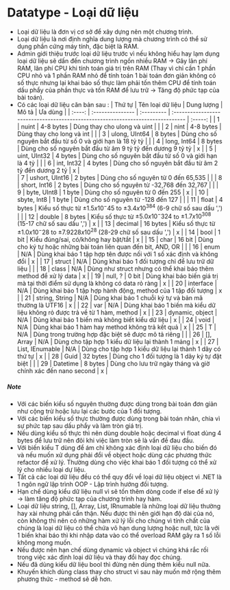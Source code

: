 # Datatype - Loại dữ liệu
- Loại dữ liệu là đơn vị cơ sở để xây dựng nên một chương trình.
- Loại dữ liệu là nơi định nghĩa dung lượng mà chương trình có thể sử dụng phần cứng máy tính, đặc biệt là RAM.
- Admin giới thiệu trước loại dữ liệu trước vì nếu không hiểu hay lạm dụng loại dữ liệu sẽ dấn đến chương trình ngốn nhiều RAM -> Gây lãn phí RAM, lãn phí CPU khi tính toán giá trị trên RAM (Thay vì chỉ cần 1 phần CPU nhỏ và 1 phần RAM nhỏ để tính toán 1 bài toán đơn giản không có số thực nhưng lại khai báo số thực làm phải tốn thêm CPU để tính toán dấu phẩy của phần thực và tốn RAM để lưu trữ -> Tăng độ phức tạp của bài toán).
- Có các loại dữ liệu căn bản sau :
| Thứ tự | Tên loại dữ liệu | Dung lượng | Mô tả                                                                           | Ưa dùng |
| :----: | :--------------- | :--------- | :------------------------------------------------------------------------------ | :-----: |
| 1      | nuint            | 4-8 bytes  | Dùng thay cho ulong và uint                                                     |         |
| 2      | nint             | 4-8 bytes  | Dùng thay cho long và int                                                       |         |
| 3      | ulong, UInt64    | 8 bytes    | Dùng cho số nguyên bắt đầu từ số 0 và giới hạn là 18 tỷ tỷ                      |         |
| 4      | long, Int64      | 8 bytes    | Dùng cho số nguyên bắt đầu từ âm 9 tỷ tỷ đến dương 9 tỷ tỷ                      | x       |
| 5      | uint, UInt32     | 4 bytes    | Dùng cho số nguyên bắt đầu từ số 0 và giới hạn là 4 tỷ                          |         |
| 6      | int, Int32       | 4 bytes    | Dùng cho số nguyên bắt đầu từ âm 2 tỷ đến dương 2 tỷ                            | x       |  
| 7      | ushort, UInt16   | 2 bytes    | Dùng cho số nguyên từ 0 đến 65,535                                              |         |
| 8      | short, Int16     | 2 bytes    | Dùng cho số nguyên từ -32,768 đến 32,767                                        |         |
| 9      | byte, UInt8      | 1 byte     | Dùng cho số nguyên từ 0 đến 255                                                 | x       |
| 10     | sbyte, Int8      | 1 byte     | Dùng cho số nguyên từ -128 đến 127                                              |         |
| 11     | float            | 4 bytes    | Kiểu số thực từ $±1.5 x 10^-45$ to $±3.4 x 10^384$ (6-9 chữ số sau dấu ',')     |         |
| 12     | double           | 8 bytes    | Kiểu số thực từ $±5.0 x 10^-324$ to $±1.7 x 10^308$ (15-17 chữ số sau dấu ',')  | x       |
| 13     | decimal          | 16 bytes   | Kiểu số thực từ $±1.0 x 10^-28$ to $±7.9228 x 10^28$ (28-29 chữ số sau dấu ',') | x       |
| 14     | bool             | 1 bit      | Kiểu đúng/sai, có/không hay bật/tắt                                             | x       |
| 15     | char             | 16 bit     | Dùng cho ký tự hoặc những bài toán liên quan đến bit, AND, OR                   |         |
| 16     | enum             | N/A        | Dùng khai báo 1 tập hợp tên được nối với 1 số xác định và không đổi             | x       |
| 17     | struct           | N/A        | Dùng khai báo 1 đối tượng chỉ để lưu trữ dữ liệu                                |         |
| 18     | class            | N/A        | Dùng như struct nhưng có thể khai báo thêm method để xử lý data                 | x       |
| 19     | null, ?          | 0 bit      | Dùng khai báo biến giá trị mà tại thời điểm sử dụng là không có data rỏ ràng    | x       |
| 20     | interface        | N/A        | Dùng khai báo 1 tập hợp hành động, method của 1 tập đối tượng                   | x       |
| 21     | string, String   | N/A        | Dùng khai báo 1 chuỗi ký tự và bản mã thường là UTF16                           | x       |
| 22     | var              | N/A        | Dùng khai báo 1 biến mà kiểu dữ liệu không rỏ được trả về từ 1 hàm, method      | x       |
| 23     | dynamic, object  | N/A        | Dủng khai báo 1 biến mà không biết kiểu dữ liệu                                 | x       |
| 24     | void             | N/A        | Dùng khai báo 1 hàm hay method không trả kết quả                                | x       |
| 25     | T                | N/A        | Dùng trong trường hợp đặc biệt sẽ được mô tả riêng                              |         |
| 26     | \[\], Array      | N/A        | Dùng cho tập hợp 1 kiểu dữ liệu lại thành 1 mảng                                | x       |
| 27     | List, IEnumable  | N/A        | Dùng cho tập hợp 1 kiểu dữ liệu lại thành 1 dãy có thứ tự                       | x       |
| 28     | Guid             | 32 bytes   | Dùng cho 1 đối tượng là 1 dãy ký tự đặt biệt                                    |         |
| 29     | Datetime         | 8 bytes    | Dùng cho lưu trữ ngày tháng và giờ chính xác đến nano second                    | x       |

##### Note
- Với các biến kiểu số nguyên thường được dùng trong bài toán đơn giản như cộng trừ hoặc lưu lại các bước của 1 đối tượng.
- Với các biến kiểu số thực thường được dùng trong bài toán nhân, chia vì sự phức tạp sau dấu phẩy và làm tròn giá trị.
- Nếu dùng kiểu số thực thì nên dùng double hoặc decimal vì float dùng 4 bytes để lưu trữ nên đôi khi việc làm tròn sẽ là vấn đề đau đầu.
- Với biến kiểu T dùng để ám chỉ không xác định loại dữ liệu cho biến đó và nếu muốn xử dụng phải đổi về object hoặc dùng các phương thức refactor để xử lý. Thường dùng cho việc khai báo 1 đối tượng có thể xử lý cho nhiều loại dự liệu.
- Tất cả các loại dữ liệu đều có thể quy đổi về loại dữ liệu object vì .NET là 1 ngôn ngữ lập trình OOP - Lập trình hướng đối tượng.
- Hạn chế dùng kiểu dữ liệu null vì sẽ tốn thêm dòng code if else để xử lý -> làm tăng độ phức tạp của chương trình hay hàm.
- Loại dữ liệu string, [], Array, List, IRnumable là những loại dữ liệu thường hay xài nhưng phải cẩn thận. Nếu được thì nên giới hạn độ dài của nó, còn không thì nên có những hàm xử lý lỗi cho chúng vì tính chất của chúng là loại dữ liệu có thể chứa vô hạn dung lượng hoặc null, tức là với 1 biến khai báo thì khi nhập data vào có thể overload RAM gây ra 1 số lỗi không mong muốn.
- Nếu được nên hạn chế dùng dynamic và object vì chúng khá rắc rối trong việc xác định loại dữ liệu và thay đổi hay đọc chúng.
- Nếu đã dùng kiểu dữ liệu bool thì đừng nên dùng thêm kiểu null nữa.
- Khuyến khích dùng class thay cho struct vì sau này muốn mở rộng thêm phương thức - method sẽ dễ hơn.